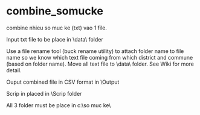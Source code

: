 # combine_somucke
combine nhieu so muc ke (txt) vao 1 file.

Input txt file to be place in \data\ folder

Use a file rename tool (buck rename utility) to attach folder name to file name so we know which text file coming from which district and commune (based on folder name). Move all text file to \data\ folder. See Wiki for more detail.

Ouput combined file in CSV format in \Output

Scrip in placed in \Scrip folder

All 3 folder must be place in c:\so muc ke\
